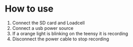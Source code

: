 # How to use

1. Connect the SD card and Loadcell
2. Connect a usb power source
3. If a orange light is blinking on the teensy it is recording
4. Disconnect the power cable to stop recording
